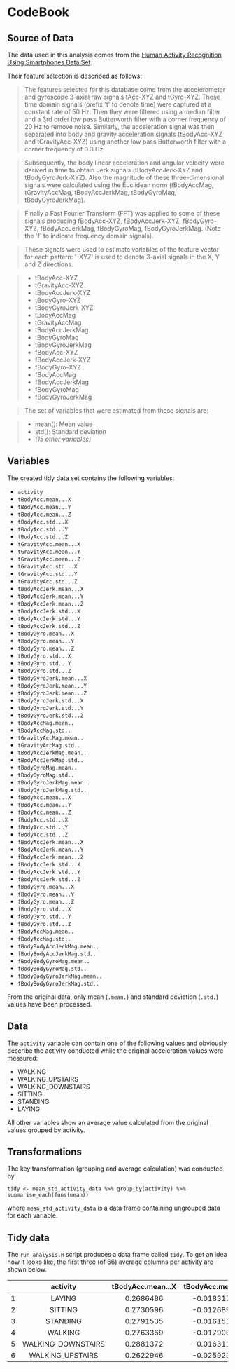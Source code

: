 CodeBook
========

Source of Data
--------------

The data used in this analysis comes from the [Human Activity Recognition Using Smartphones Data Set](http://archive.ics.uci.edu/ml/datasets/Human+Activity+Recognition+Using+Smartphones).

Their feature selection is described as follows:

> The features selected for this database come from the accelerometer and gyroscope 3-axial raw signals tAcc-XYZ and tGyro-XYZ. These time domain signals (prefix 't' to denote time) were captured at a constant rate of 50 Hz. Then they were filtered using a median filter and a 3rd order low pass Butterworth filter with a corner frequency of 20 Hz to remove noise. Similarly, the acceleration signal was then separated into body and gravity acceleration signals (tBodyAcc-XYZ and tGravityAcc-XYZ) using another low pass Butterworth filter with a corner frequency of 0.3 Hz. 

> Subsequently, the body linear acceleration and angular velocity were derived in time to obtain Jerk signals (tBodyAccJerk-XYZ and tBodyGyroJerk-XYZ). Also the magnitude of these three-dimensional signals were calculated using the Euclidean norm (tBodyAccMag, tGravityAccMag, tBodyAccJerkMag, tBodyGyroMag, tBodyGyroJerkMag). 

> Finally a Fast Fourier Transform (FFT) was applied to some of these signals producing fBodyAcc-XYZ, fBodyAccJerk-XYZ, fBodyGyro-XYZ, fBodyAccJerkMag, fBodyGyroMag, fBodyGyroJerkMag. (Note the 'f' to indicate frequency domain signals). 

> These signals were used to estimate variables of the feature vector for each pattern:  '-XYZ' is used to denote 3-axial signals in the X, Y and Z directions.

> * tBodyAcc-XYZ
> * tGravityAcc-XYZ
> * tBodyAccJerk-XYZ
> * tBodyGyro-XYZ
> * tBodyGyroJerk-XYZ
> * tBodyAccMag
> * tGravityAccMag
> * tBodyAccJerkMag
> * tBodyGyroMag
> * tBodyGyroJerkMag
> * fBodyAcc-XYZ
> * fBodyAccJerk-XYZ
> * fBodyGyro-XYZ
> * fBodyAccMag
> * fBodyAccJerkMag
> * fBodyGyroMag
> * fBodyGyroJerkMag

> The set of variables that were estimated from these signals are: 

> * mean(): Mean value
> * std(): Standard deviation
> * *(15 other variables)*

Variables
---------

The created tidy data set contains the following variables:

* `activity`
* `tBodyAcc.mean...X`
* `tBodyAcc.mean...Y`
* `tBodyAcc.mean...Z`
* `tBodyAcc.std...X`
* `tBodyAcc.std...Y`
* `tBodyAcc.std...Z`
* `tGravityAcc.mean...X`
* `tGravityAcc.mean...Y`
* `tGravityAcc.mean...Z`
* `tGravityAcc.std...X`
* `tGravityAcc.std...Y`
* `tGravityAcc.std...Z`
* `tBodyAccJerk.mean...X`
* `tBodyAccJerk.mean...Y`
* `tBodyAccJerk.mean...Z`
* `tBodyAccJerk.std...X`
* `tBodyAccJerk.std...Y`
* `tBodyAccJerk.std...Z`
* `tBodyGyro.mean...X`
* `tBodyGyro.mean...Y`
* `tBodyGyro.mean...Z`
* `tBodyGyro.std...X`
* `tBodyGyro.std...Y`
* `tBodyGyro.std...Z`
* `tBodyGyroJerk.mean...X`
* `tBodyGyroJerk.mean...Y`
* `tBodyGyroJerk.mean...Z`
* `tBodyGyroJerk.std...X`
* `tBodyGyroJerk.std...Y`
* `tBodyGyroJerk.std...Z`
* `tBodyAccMag.mean..`
* `tBodyAccMag.std..`
* `tGravityAccMag.mean..`
* `tGravityAccMag.std..`
* `tBodyAccJerkMag.mean..`
* `tBodyAccJerkMag.std..`
* `tBodyGyroMag.mean..`
* `tBodyGyroMag.std..`
* `tBodyGyroJerkMag.mean..`
* `tBodyGyroJerkMag.std..`
* `fBodyAcc.mean...X`
* `fBodyAcc.mean...Y`
* `fBodyAcc.mean...Z`
* `fBodyAcc.std...X`
* `fBodyAcc.std...Y`
* `fBodyAcc.std...Z`
* `fBodyAccJerk.mean...X`
* `fBodyAccJerk.mean...Y`
* `fBodyAccJerk.mean...Z`
* `fBodyAccJerk.std...X`
* `fBodyAccJerk.std...Y`
* `fBodyAccJerk.std...Z`
* `fBodyGyro.mean...X`
* `fBodyGyro.mean...Y`
* `fBodyGyro.mean...Z`
* `fBodyGyro.std...X`
* `fBodyGyro.std...Y`
* `fBodyGyro.std...Z`
* `fBodyAccMag.mean..`
* `fBodyAccMag.std..`
* `fBodyBodyAccJerkMag.mean..`
* `fBodyBodyAccJerkMag.std..`
* `fBodyBodyGyroMag.mean..`
* `fBodyBodyGyroMag.std..`
* `fBodyBodyGyroJerkMag.mean..`
* `fBodyBodyGyroJerkMag.std..`

From the original data, only mean (`.mean.`) and standard deviation (`.std.`) values have been processed. 

Data
----

The `activity` variable can contain one of the following values and obviously describe the activity conducted while the original acceleration values were measured:

* WALKING
* WALKING_UPSTAIRS
* WALKING_DOWNSTAIRS
* SITTING
* STANDING
* LAYING

All other variables show an average value calculated from the original values grouped by activity.

Transformations
---------------

The key transformation (grouping and average calculation) was conducted by

`tidy <- mean_std_activity_data %>% group_by(activity) %>% summarise_each(funs(mean))`

where `mean_std_activity_data` is a data frame containing ungrouped data for each variable.


Tidy data
---------

The `run_analysis.R` script produces a data frame called `tidy`. To get an idea how it looks like, the first three (of 66) average columns per activity are shown below.

|   |      activity      | tBodyAcc.mean...X | tBodyAcc.mean...Y | tBodyAcc.mean...Z | ... |
|---|:------------------:|:-----------------:|:-----------------:|:-----------------:|:---:|
| 1 | LAYING             |         0.2686486 |       -0.01831773 |        -0.1074356 | ... |
| 2 | SITTING            |         0.2730596 |       -0.01268957 |        -0.1055170 | ... |
| 3 | STANDING           |         0.2791535 |       -0.01615189 |        -0.1065869 | ... |
| 4 | WALKING            |         0.2763369 |       -0.01790683 |        -0.1088817 | ... |
| 5 | WALKING_DOWNSTAIRS |         0.2881372 |       -0.01631193 |        -0.1057616 | ... |
| 6 | WALKING_UPSTAIRS   |         0.2622946 |       -0.02592329 |        -0.1205379 | ... |

